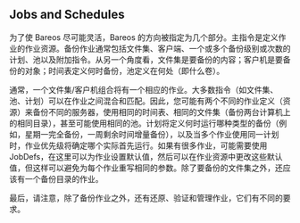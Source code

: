 ## Jobs and Schedules

为了使 Bareos 尽可能灵活，Bareos 的方向被指定为几个部分。主指令是定义作业的作业资源。备份作业通常包括文件集、客户端、一个或多个备份级别或次数的计划、池以及附加指令。从另一个角度看，文件集是要备份的内容；客户机是要备份的对象；时间表定义何时备份，池定义在何处（即什么卷）。

通常，一个文件集/客户机组合将有一个相应的作业。大多数指令（如文件集、池、计划）可以在作业之间混合和匹配。因此，您可能有两个不同的作业定义（资源）来备份不同的服务器，使用相同的时间表、相同的文件集（备份两台计算机上的相同目录），甚至可能使用相同的池。计划将定义何时运行哪种类型的备份（例如，星期一完全备份，一周剩余时间增量备份），以及当多个作业使用同一计划时，作业优先级将确定哪个实际首先运行。如果有很多作业，可能需要使用JobDefs，在这里可以为作业设置默认值，然后可以在作业资源中更改这些默认值，但这样可以避免为每个作业重写相同的参数。除了要备份的文件集之外，还应该有一个备份目录的作业。

最后，请注意，除了备份作业之外，还有还原、验证和管理作业，它们有不同的要求。